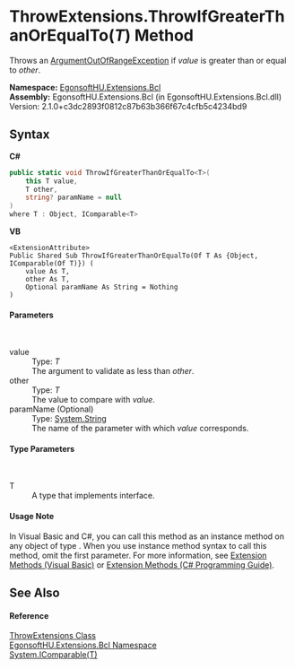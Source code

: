 # ThrowExtensions.ThrowIfGreaterThanOrEqualTo(*T*) Method 
 

Throws an <a href="https://learn.microsoft.com/dotnet/api/system.argumentoutofrangeexception" target="_blank" rel="noopener noreferrer">ArgumentOutOfRangeException</a> if *value* is greater than or equal to *other*.

**Namespace:**&nbsp;<a href="N_EgonsoftHU_Extensions_Bcl.md">EgonsoftHU.Extensions.Bcl</a><br />**Assembly:**&nbsp;EgonsoftHU.Extensions.Bcl (in EgonsoftHU.Extensions.Bcl.dll) Version: 2.1.0+c3dc2893f0812c87b63b366f67c4cfb5c4234bd9

## Syntax

**C#**<br />
``` C#
public static void ThrowIfGreaterThanOrEqualTo<T>(
	this T value,
	T other,
	string? paramName = null
)
where T : Object, IComparable<T>

```

**VB**<br />
``` VB
<ExtensionAttribute>
Public Shared Sub ThrowIfGreaterThanOrEqualTo(Of T As {Object, IComparable(Of T)}) ( 
	value As T,
	other As T,
	Optional paramName As String = Nothing
)
```


#### Parameters
&nbsp;<dl><dt>value</dt><dd>Type: *T*<br />The argument to validate as less than *other*.</dd><dt>other</dt><dd>Type: *T*<br />The value to compare with *value*.</dd><dt>paramName (Optional)</dt><dd>Type: <a href="https://learn.microsoft.com/dotnet/api/system.string" target="_blank" rel="noopener noreferrer">System.String</a><br />The name of the parameter with which *value* corresponds.</dd></dl>

#### Type Parameters
&nbsp;<dl><dt>T</dt><dd>A type that implements  interface.</dd></dl>

#### Usage Note
In Visual Basic and C#, you can call this method as an instance method on any object of type . When you use instance method syntax to call this method, omit the first parameter. For more information, see <a href="https://docs.microsoft.com/dotnet/visual-basic/programming-guide/language-features/procedures/extension-methods" target="_blank" rel="noopener noreferrer">Extension Methods (Visual Basic)</a> or <a href="https://docs.microsoft.com/dotnet/csharp/programming-guide/classes-and-structs/extension-methods" target="_blank" rel="noopener noreferrer">Extension Methods (C# Programming Guide)</a>.

## See Also


#### Reference
<a href="T_EgonsoftHU_Extensions_Bcl_ThrowExtensions.md">ThrowExtensions Class</a><br /><a href="N_EgonsoftHU_Extensions_Bcl.md">EgonsoftHU.Extensions.Bcl Namespace</a><br /><a href="https://learn.microsoft.com/dotnet/api/system.icomparable-1" target="_blank" rel="noopener noreferrer">System.IComparable(T)</a><br />